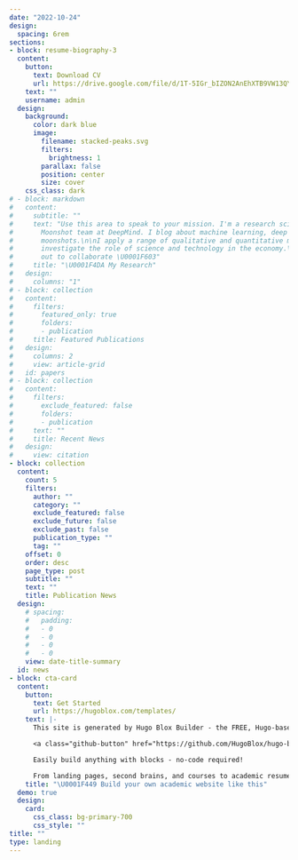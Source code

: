 ```yaml
---
date: "2022-10-24"
design:
  spacing: 6rem
sections:
- block: resume-biography-3
  content:
    button:
      text: Download CV
      url: https://drive.google.com/file/d/1T-5IGr_bIZON2AnEhXTB9VW13QYdsZln/view?usp=drive_link
    text: ""
    username: admin
  design:
    background:
      color: dark blue
      image:
        filename: stacked-peaks.svg
        filters:
          brightness: 1
        parallax: false
        position: center
        size: cover
    css_class: dark
# - block: markdown
#   content:
#     subtitle: ""
#     text: "Use this area to speak to your mission. I'm a research scientist in the
#       Moonshot team at DeepMind. I blog about machine learning, deep learning, and
#       moonshots.\n\nI apply a range of qualitative and quantitative methods to comprehensively
#       investigate the role of science and technology in the economy.\n\nPlease reach
#       out to collaborate \U0001F603"
#     title: "\U0001F4DA My Research"
#   design:
#     columns: "1"
# - block: collection
#   content:
#     filters:
#       featured_only: true
#       folders:
#       - publication
#     title: Featured Publications
#   design:
#     columns: 2
#     view: article-grid
#   id: papers
# - block: collection
#   content:
#     filters:
#       exclude_featured: false
#       folders:
#       - publication
#     text: ""
#     title: Recent News
#   design:
#     view: citation
- block: collection
  content:
    count: 5
    filters:
      author: ""
      category: ""
      exclude_featured: false
      exclude_future: false
      exclude_past: false
      publication_type: ""
      tag: ""
    offset: 0
    order: desc
    page_type: post
    subtitle: ""
    text: ""
    title: Publication News
  design:
    # spacing:
    #   padding:
    #   - 0
    #   - 0
    #   - 0
    #   - 0
    view: date-title-summary
  id: news
- block: cta-card
  content:
    button:
      text: Get Started
      url: https://hugoblox.com/templates/
    text: |-
      This site is generated by Hugo Blox Builder - the FREE, Hugo-based open source website builder trusted by 250,000+ academics like you.

      <a class="github-button" href="https://github.com/HugoBlox/hugo-blox-builder" data-color-scheme="no-preference: light; light: light; dark: dark;" data-icon="octicon-star" data-size="large" data-show-count="true" aria-label="Star HugoBlox/hugo-blox-builder on GitHub">Star</a>

      Easily build anything with blocks - no-code required!

      From landing pages, second brains, and courses to academic resumés, conferences, and tech blogs.
    title: "\U0001F449 Build your own academic website like this"
  demo: true
  design:
    card:
      css_class: bg-primary-700
      css_style: ""
title: ""
type: landing
---
```

